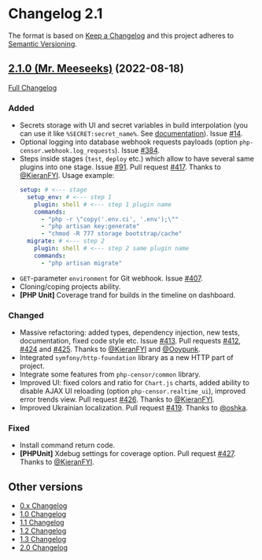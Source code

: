 Changelog 2.1
=============

The format is based on [Keep a Changelog](http://keepachangelog.com/en/1.0.0/) and this project adheres to 
[Semantic Versioning](http://semver.org/spec/v2.0.0.html).


## [2.1.0 (Mr. Meeseeks)](https://github.com/php-censor/php-censor/tree/2.1.0) (2022-08-18)

[Full Changelog](https://github.com/php-censor/php-censor/compare/2.0.10...2.1.0)

### Added

- Secrets storage with UI and secret variables in build interpolation (you can use it like `%SECRET:secret_name%`. See [documentation](https://github.com/php-censor/php-censor/blob/master/docs/en/interpolation.md)). Issue [#14](https://github.com/php-censor/php-censor/issues/#14).
- Optional logging into database webhook requests payloads (option `php-censor.webhook.log_requests`). Issue [#384](https://github.com/php-censor/php-censor/issues/#384).
- Steps inside stages (`test`, `deploy` etc.) which allow to have several same plugins into one stage. Issue [#91](https://github.com/php-censor/php-censor/issues/#91). Pull request [#417](https://github.com/php-censor/php-censor/pull/417). Thanks to [@KieranFYI](https://github.com/KieranFYI). Usage example:
    ```yml
    setup: # <--- stage
      setup_env: # <--- step 1
        plugin: shell # <--- step 1 plugin name
        commands:
          - "php -r \"copy('.env.ci', '.env');\""
          - "php artisan key:generate"
          - "chmod -R 777 storage bootstrap/cache"
      migrate: # <--- step 2
        plugin: shell # <--- step 2 same plugin name
        commands:
          - "php artisan migrate"
    ```
- `GET`-parameter `environment` for Git webhook. Issue [#407](https://github.com/php-censor/php-censor/issues/#407).
- Cloning/coping projects ability.
- **[PHP Unit]** Coverage trand for builds in the timeline on dashboard.

### Changed

- Massive refactoring: added types, dependency injection, new tests, documentation, fixed code style etc. Issue [#413](https://github.com/php-censor/php-censor/issues/#413). Pull requests [#412](https://github.com/php-censor/php-censor/pull/412), [#424](https://github.com/php-censor/php-censor/pull/424) and [#425](https://github.com/php-censor/php-censor/pull/425). Thanks to [@KieranFYI](https://github.com/KieranFYI) and [@Ooypunk](https://github.com/Ooypunk).
- Integrated `symfony/http-foundation` library as a new HTTP part of project.
- Integrate some features from `php-censor/common` library.
- Improved UI: fixed colors and ratio for `Chart.js` charts, added ability to disable AJAX UI reloading (option `php-censor.realtime_ui`), improved error trends view. Pull request [#426](https://github.com/php-censor/php-censor/pull/426). Thanks to [@KieranFYI](https://github.com/KieranFYI).
- Improved Ukrainian localization. Pull request [#419](https://github.com/php-censor/php-censor/pull/419). Thanks to [@oshka](https://github.com/oshka).

### Fixed

- Install command return code.
- **[PHPUnit]** Xdebug settings for coverage option. Pull request [#427](https://github.com/php-censor/php-censor/pull/427). Thanks to [@KieranFYI](https://github.com/KieranFYI).

## Other versions

- [0.x Changelog](/docs/CHANGELOG_0.x.md)
- [1.0 Changelog](/docs/CHANGELOG_1.0.md)
- [1.1 Changelog](/docs/CHANGELOG_1.1.md)
- [1.2 Changelog](/docs/CHANGELOG_1.2.md)
- [1.3 Changelog](/docs/CHANGELOG_1.3.md)
- [2.0 Changelog](/docs/CHANGELOG_2.0.md)
